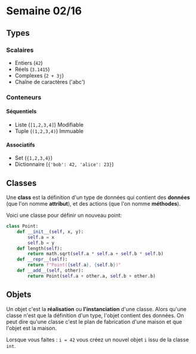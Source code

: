 # Semaine 02/16

## Types

### Scalaires

- Entiers (`42`)
- Réels (`3.1415`)
- Complexes (`2 + 3j`)
- Chaîne de caractères ('abc')

### Conteneurs 

#### Séquentiels

- Liste (`[1,2,3,4]`) Modifiable
- Tuple (`(1,2,3,4)`) Immuable

#### Associatifs

- Set (`{1,2,3,4}`)
- Dictionnaire (`{'bob': 42, 'alice': 23}`)

## Classes

Une **class** est la définition d'un type de données qui contient des **données** (que l'on nomme **attribut**), et des actions (que l'on nomme **méthodes**).

Voici une classe pour définir un nouveau point:

```python
class Point:
    def __init__(self, x, y):
        self.a = x
        self.b = y
    def length(self):
        return math.sqrt(self.a * self.a + self.b * self.b)
    def __repr__(self):
        return f"Point({self.a}, {self.b})"
    def __add__(self, other):
        return Point(self.a + other.a, self.b + other.b)
```

## Objets

Un objet c'est la **réalisation** ou **l'instanciation** d'une classe. Alors qu'une classe n'est que la définition d'un type, l'objet contient des données. On peut dire qu'une classe c'est le plan de fabrication d'une maison et que l'objet est la maison. 

Lorsque vous faites : `i = 42` vous créez un nouvel objet `i` issu de la classe `int`.

